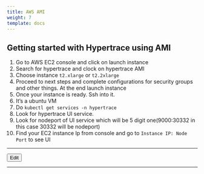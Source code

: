 ```yaml
---
title: AWS AMI
weight: 7
template: docs
---
```

## Getting started with Hypertrace using AMI

1. Go to AWS EC2 console and click on launch instance
2. Search for hypertrace and clock on hypertrace AMI
3. Choose instance `t2.xlarge` or `t2.2xlarge`
4. Proceed to next steps and complete configurations for security groups and other things. At the end launch instance
5. Once your instance is ready. Ssh into it. 
6. It’s a ubuntu VM
7. Do `kubectl get services -n hypertrace`
8. Look for hypertrace UI service. 
9. Look for nodeport of UI service which will be 5 digit one(9000:30332 in this case 30332 will be nodeport)
10. Find your EC2 instance Ip from console and go to `Instance IP: Node Port` to see UI

***

<a href="https://github.com/hypertrace/hypertrace-docs-website/tree/master/src/pages/deployments/ami.md">
<button type="button">Edit</button></a>

***